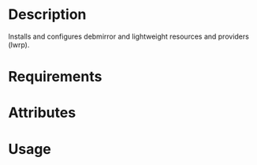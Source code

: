 Description
===========
Installs and configures debmirror and lightweight resources and providers (lwrp).

Requirements
============


Attributes
==========

Usage
=====

